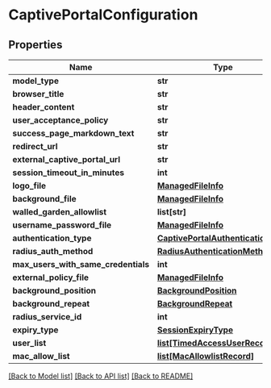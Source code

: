 # CaptivePortalConfiguration

## Properties
Name | Type | Description | Notes
------------ | ------------- | ------------- | -------------
**model_type** | **str** |  | [optional] 
**browser_title** | **str** |  | [optional] 
**header_content** | **str** |  | [optional] 
**user_acceptance_policy** | **str** |  | [optional] 
**success_page_markdown_text** | **str** |  | [optional] 
**redirect_url** | **str** |  | [optional] 
**external_captive_portal_url** | **str** |  | [optional] 
**session_timeout_in_minutes** | **int** |  | [optional] 
**logo_file** | [**ManagedFileInfo**](ManagedFileInfo.md) |  | [optional] 
**background_file** | [**ManagedFileInfo**](ManagedFileInfo.md) |  | [optional] 
**walled_garden_allowlist** | **list[str]** |  | [optional] 
**username_password_file** | [**ManagedFileInfo**](ManagedFileInfo.md) |  | [optional] 
**authentication_type** | [**CaptivePortalAuthenticationType**](CaptivePortalAuthenticationType.md) |  | [optional] 
**radius_auth_method** | [**RadiusAuthenticationMethod**](RadiusAuthenticationMethod.md) |  | [optional] 
**max_users_with_same_credentials** | **int** |  | [optional] 
**external_policy_file** | [**ManagedFileInfo**](ManagedFileInfo.md) |  | [optional] 
**background_position** | [**BackgroundPosition**](BackgroundPosition.md) |  | [optional] 
**background_repeat** | [**BackgroundRepeat**](BackgroundRepeat.md) |  | [optional] 
**radius_service_id** | **int** |  | [optional] 
**expiry_type** | [**SessionExpiryType**](SessionExpiryType.md) |  | [optional] 
**user_list** | [**list[TimedAccessUserRecord]**](TimedAccessUserRecord.md) |  | [optional] 
**mac_allow_list** | [**list[MacAllowlistRecord]**](MacAllowlistRecord.md) |  | [optional] 

[[Back to Model list]](../README.md#documentation-for-models) [[Back to API list]](../README.md#documentation-for-api-endpoints) [[Back to README]](../README.md)

